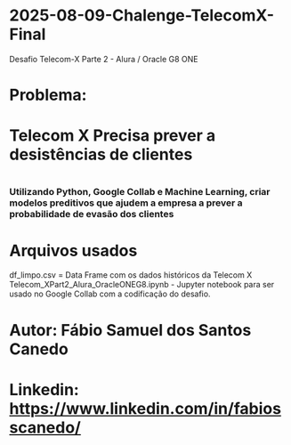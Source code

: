 # 2025-08-09-Chalenge-TelecomX-Final
Desafio Telecom-X Parte 2 - Alura / Oracle G8 ONE
##
# Problema:
# Telecom X Precisa prever a desistências de clientes
#
#
#
### Utilizando Python, Google Collab e Machine Learning, criar modelos preditivos que ajudem a empresa a prever a probabilidade de evasão dos clientes
#
#
# Arquivos usados
df_limpo.csv = Data Frame com os dados históricos da Telecom X
Telecom_XPart2_Alura_OracleONEG8.ipynb - Jupyter notebook para ser usado no Google Collab com a codificação do desafio.
#
#
# Autor: Fábio Samuel dos Santos Canedo
# Linkedin: https://www.linkedin.com/in/fabiosscanedo/